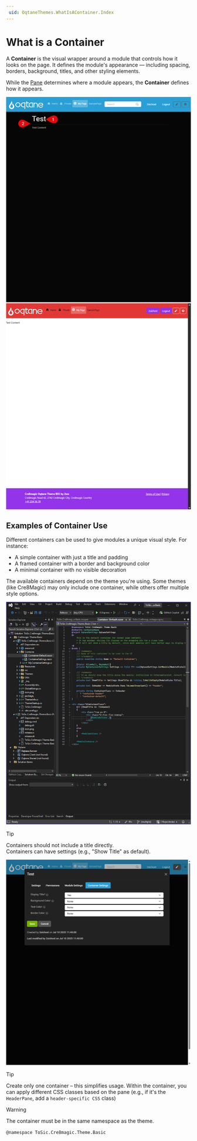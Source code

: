 ```yaml
---
 uid: OqtaneThemes.WhatIsAContainer.Index
---
```


# What is a Container

A **Container** is the visual wrapper around a module that controls how it looks on the page.
It defines the module's appearance — including spacing, borders, background, titles, and other styling elements.

While the [Pane](xref:OqtaneThemes.WhatArePanes.Index) determines where a module appears, the **Container** defines how it appears.

<div gallery="gallery01">
  <img src="./assets/oqtane-differences-container_1.webp" data-caption="Show Title and a hr Line">
  <img src="./assets/oqtane-differences-container_2.webp" data-caption="Show only the Content">

</div>

## Examples of Container Use

Different containers can be used to give modules a unique visual style. For instance:

- A simple container with just a title and padding
- A framed container with a border and background color
- A minimal container with no visible decoration

The available containers depend on the theme you're using.
Some themes (like Cre8Magic) may only include one container, while others offer multiple style options.

<div gallery="gallery02">
  <img src="./assets/oqtane-vs-container_1.webp" data-caption="Code Example from a Container">
</div>

> [!TIP]
> Containers should not include a title directly.  
> Containers can have settings (e.g., "Show Title" as default).

<div gallery="gallery03">
  <img src="./assets/oqtane-settings-container_1.webp" data-caption="Container Settings">
</div>

> [!TIP]
> Create only one container – this simplifies usage.
> Within the container, you can apply different CSS classes based on the pane (e.g., if it's the `HeaderPane`, add a `header-specific CSS` class)


> [!WARNING]
> The container must be in the same namespace as the theme.
>
> ```xml
> @namespace ToSic.Cre8magic.Theme.Basic
> ```
